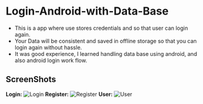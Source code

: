 # Login-Android-with-Data-Base

* This is a app where use stores credentials and so that user can login again.
* Your Data  will be consistent and saved in offline storage so that you can login again without hassle.
* It was good experience, I learned handling data base using android, and  also android login work flow.

## ScreenShots
**Login:**
![Login](images/login)
**Register:**
![Register](images/register)
**User:**
![User](images/user)
